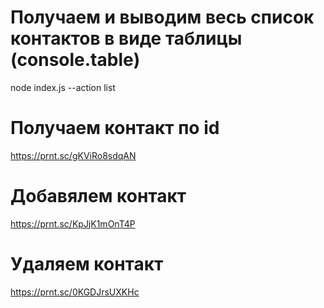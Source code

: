 # Получаем и выводим весь список контактов в виде таблицы (console.table)

node index.js --action list

# Получаем контакт по id

https://prnt.sc/gKViRo8sdqAN

# Добавялем контакт

https://prnt.sc/KpJjK1mOnT4P

# Удаляем контакт

https://prnt.sc/0KGDJrsUXKHc
